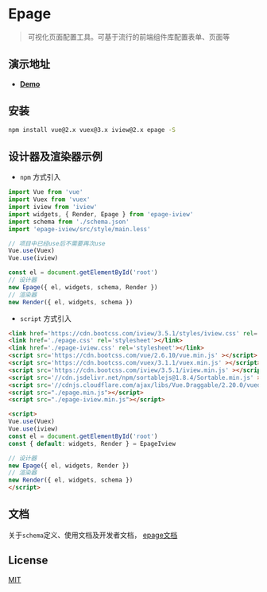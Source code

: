 # Epage

> 可视化页面配置工具。可基于流行的前端组件库配置表单、页面等

## 演示地址

- **[Demo](http://epage.didichuxing.com/examples/epage.html)**

## 安装

```sh
npm install vue@2.x vuex@3.x iview@2.x epage -S
```

## 设计器及渲染器示例

-  `npm` 方式引入

```js
import Vue from 'vue'
import Vuex from 'vuex'
import iview from 'iview'
import widgets, { Render, Epage } from 'epage-iview'
import schema from './schema.json'
import 'epage-iview/src/style/main.less'

// 项目中已经use后不需要再次use
Vue.use(Vuex)
Vue.use(iview)

const el = document.getElementById('root')
// 设计器
new Epage({ el, widgets, schema, Render })
// 渲染器
new Render({ el, widgets, schema })
```

-  `script` 方式引入

```html
<link href='https://cdn.bootcss.com/iview/3.5.1/styles/iview.css' rel='stylesheet'></link>
<link href='./epage.css' rel='stylesheet'></link>
<link href='./epage-iview.css' rel='stylesheet'></link>
<script src='https://cdn.bootcss.com/vue/2.6.10/vue.min.js' ></script>
<script src='https://cdn.bootcss.com/vuex/3.1.1/vuex.min.js' ></script>
<script src='https://cdn.bootcss.com/iview/3.5.1/iview.min.js' ></script>
<script src='//cdn.jsdelivr.net/npm/sortablejs@1.8.4/Sortable.min.js' ></script>
<script src='//cdnjs.cloudflare.com/ajax/libs/Vue.Draggable/2.20.0/vuedraggable.umd.min.js' ></script>
<script src="./epage.min.js"></script>
<script src="./epage-iview.min.js"></script>

<script>
Vue.use(Vuex)
Vue.use(iview)
const el = document.getElementById('root')
const { default: widgets, Render } = EpageIview

// 设计器
new Epage({ el, widgets, Render })
// 渲染器
new Render({ el, widgets, schema })
</script>

```

## 文档

关于`schema`定义、使用文档及开发者文档， [epage文档](http://epage.didichuxing.com/)

## License

[MIT](http://opensource.org/licenses/MIT)

